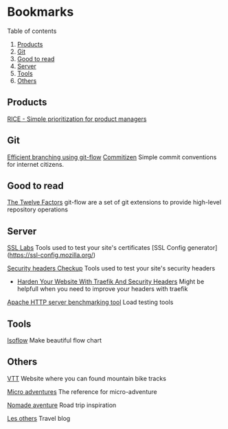 # Bookmarks

Table of contents

1. [Products](#products)
2. [Git](#Git)
3. [Good to read](#Good-to-read)
4. [Server](#server)
5. [Tools](#tools)
6. [Others](#others)

## Products

[RICE - Simple prioritization for product managers](https://www.intercom.com/blog/rice-simple-prioritization-for-product-managers)

## Git
[Efficient branching using git-flow](https://danielkummer.github.io/git-flow-cheatsheet/)
[Commitizen](http://commitizen.github.io/cz-cli/) Simple commit conventions for internet citizens.

## Good to read

[The Twelve Factors](https://12factor.net/) git-flow are a set of git extensions to provide high-level repository operations

## Server

[SSL Labs](www.ssllabs.com) Tools used to test your site's certificates
[SSL Config generator] (https://ssl-config.mozilla.org/)

[Security headers Checkup](https://securityheaders.com/) Tools used to test your site's security headers
- [Harden Your Website With Traefik And Security Headers](https://levelup.gitconnected.com/harden-your-website-with-traefik-and-security-headers-a595844c4f1b) Might be helpfull when you need to improve your headers with traefik

[Apache HTTP server benchmarking tool](https://httpd.apache.org/docs/2.4/programs/ab.html) Load testing tools

## Tools
[Isoflow](https://isoflow.io/) Make beautiful flow chart

## Others

[VTT](https://sitesvtt.ffc.fr/) Website where you can found mountain bike tracks

[Micro adventures](https://chilowe.com/) The reference for micro-adventure

[Nomade aventure](https://www.nomade-aventure.com/) Road trip inspiration

[Les others](https://www.lesothers.com) Travel blog
